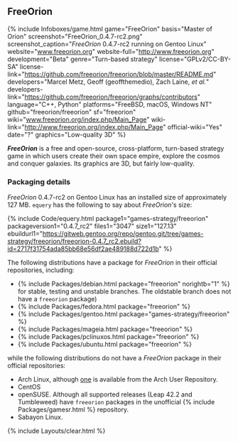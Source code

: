 ## FreeOrion
{% include Infoboxes/game.html game="FreeOrion" basis="Master of Orion" screenshot="FreeOrion_0.4.7-rc2.png" screenshot_caption="<i>FreeOrion</i> 0.4.7-rc2 running on Gentoo Linux" website="www.freeorion.org" website-full="http://www.freeorion.org" development="Beta" genre="Turn-based strategy" license="GPLv2/CC-BY-SA" license-link="https://github.com/freeorion/freeorion/blob/master/README.md" developers="Marcel Metz, Geoff (geoffthemedio), Zach Laine, <i>et al.</i>" developers-link="https://github.com/freeorion/freeorion/graphs/contributors" language="C++, Python" platforms="FreeBSD, macOS, Windows NT" github="freeorion/freeorion" sf="freeorion" wiki="www.freeorion.org/index.php/Main_Page" wiki-link="http://www.freeorion.org/index.php/Main_Page" official-wiki="Yes" date="?" graphics="Low-quality 3D" %}

***FreeOrion*** is a free and open-source, cross-platform, turn-based strategy game in which users create their own space empire, explore the cosmos and conquer galaxies. Its graphics are 3D, but fairly low-quality. 

### Packaging details
*FreeOrion* 0.4.7-rc2 on Gentoo Linux has an installed size of approximately 127 MB. `equery` has the following to say about *FreeOrion*'s size:

{% include Code/equery.html package1="games-strategy/freeorion" packageversion1="0.4.7_rc2" files1="3047" size1="127.13" ebuildurl1="https://gitweb.gentoo.org/repo/gentoo.git/tree/games-strategy/freeorion/freeorion-0.4.7_rc2.ebuild?id=2717f31754ada85bb68e56df2ae489188d722d1b" %}

The following distributions have a package for *FreeOrion* in their official repositories, including:

* {% include Packages/debian.html package="freeorion" norightb="1" %} for stable, testing and unstable branches. The oldstable branch does not have a `freeorion` package) 
* {% include Packages/fedora.html package="freeorion" %}
* {% include Packages/gentoo.html package="games-strategy/freeorion" %}
* {% include Packages/mageia.html package="freeorion" %}
* {% include Packages/pclinuxos.html package="freeorion" %}
* {% include Packages/ubuntu.html package="freeorion" %}

while the following distributions do not have a *FreeOrion* package in their official repositories:

* Arch Linux, although [one](https://aur.archlinux.org/packages/freeorion/) is available from the Arch User Repository.
* CentOS
* openSUSE. Although all supported releases (Leap 42.2 and Tumbleweed) have `freeorion` packages in the unofficial {% include Packages/gamesr.html %} repository. 
* Sabayon Linux.

{% include Layouts/clear.html %}
